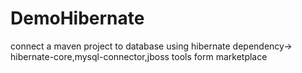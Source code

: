 # DemoHibernate
connect a maven project to database using hibernate
dependency-> hibernate-core,mysql-connector,jboss tools form marketplace
